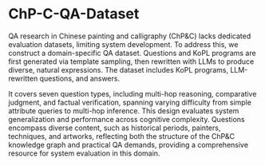 # ChP-C-QA-Dataset
QA research in Chinese painting and calligraphy (ChP&C) lacks dedicated evaluation datasets, limiting system development. To address this, we construct a domain-specific QA dataset. Questions and KoPL programs are first generated via template sampling, then rewritten with LLMs to produce diverse, natural expressions. The dataset includes KoPL programs, LLM-rewritten questions, and answers.

It covers seven question types, including multi-hop reasoning, comparative judgment, and factual verification, spanning varying difficulty from simple attribute queries to multi-hop inference. This design evaluates system generalization and performance across cognitive complexity. Questions encompass diverse content, such as historical periods, painters, techniques, and artworks, reflecting both the structure of the ChP&C knowledge graph and practical QA demands, providing a comprehensive resource for system evaluation in this domain.
